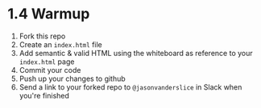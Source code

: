 # 1.4 Warmup

1. Fork this repo
2. Create an `index.html` file
3. Add semantic & valid HTML using the whiteboard as reference to your `index.html` page
4. Commit your code
5. Push up your changes to github
6. Send a link to your forked repo to `@jasonvanderslice` in Slack when you're finished
